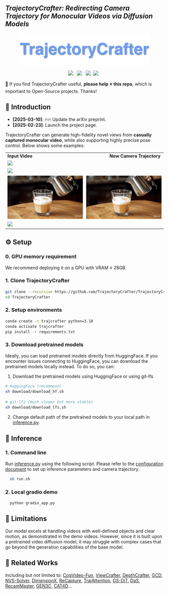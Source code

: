 ## ___***TrajectoryCrafter: Redirecting Camera Trajectory for Monocular Videos via Diffusion Models***___
<div align="center">
<img src='assets/title.png' style="height:100px"></img>
 
 <a href='https://arxiv.org/pdf/2503.05638'><img src='https://img.shields.io/badge/arXiv-2503.05638-b31b1b.svg'></a> &nbsp;
 <a href='https://trajectorycrafter.github.io/'><img src='https://img.shields.io/badge/Project-Page-Green'></a> &nbsp;
 <a href='https://www.youtube.com/watch?v=dQtHFgyrids'><img src='https://img.shields.io/badge/Youtube-Video-b31b1b.svg'></a>&nbsp;
 <a href='https://huggingface.co/spaces/Doubiiu/TrajectoryCrafter'><img src='https://img.shields.io/badge/%F0%9F%A4%97%20Hugging%20Face-Demo-blue'></a> &nbsp;


</div>

🤗 If you find TrajectoryCrafter useful, **please help ⭐ this repo**, which is important to Open-Source projects. Thanks!

## 🔆 Introduction

- __[2025-03-10]__: 🔥🔥 Update the arXiv preprint.
- __[2025-02-23]__: Launch the project page.


TrajectoryCrafter can generate high-fidelity novel views from <strong>casually captured monocular video</strong>, while also supporting highly precise pose control. Below shows some examples:

<table class="center">
    <tr style="font-weight: bolder;">
        <td>Input Video &emsp;&emsp;&emsp;&emsp;&emsp;&emsp;&emsp;&emsp;&emsp;&emsp;&emsp;&emsp;&emsp;&emsp;&emsp;&emsp;&emsp; New Camera Trajectory</td>
    </tr>
  <td>
    <img src=assets/a1.gif style="width: 100%; height: auto;">
  </td>
  </tr>
  <tr>
  <td>
    <img src=assets/a5.gif style="width: 100%; height: auto;">
  </td>
  </tr> 
  <tr>
  <td>
    <img src=assets/a2.gif style="width: 100%; height: auto;">
  </td>
  </tr>
    <tr>
  <td>
    <img src=assets/a4.gif style="width: 100%; height: auto;">
  </td>
  </tr>
</table>


## ⚙️ Setup

### 0. GPU memory requirement

We recommend deploying it on a GPU with VRAM ≥ 28GB.


### 1. Clone TrajectoryCrafter
```bash
git clone --recursive https://github.com/TrajectoryCrafter/TrajectoryCrafter.git
cd TrajectoryCrafter
```
### 2. Setup environments
```bash
conda create -n trajcrafter python=3.10
conda activate trajcrafter
pip install -r requirements.txt
```

### 3. Download pretrained models
Ideally, you can load pretrained models directly from HuggingFace. If you encounter issues connecting to HuggingFace, you can download the pretrained models locally instead. To do so, you can:

1. Download the pretrained models using HuggingFace or using git-lfs
```bash
# HuggingFace (recommend)
sh download/download_hf.sh 

# git-lfs (much slower but more stable)
sh download/download_lfs.sh 
```

2. Change default path of the pretrained models to your local path in [inference.py](./inference.py).

## 💫 Inference 
### 1. Command line

Run [inference.py](./inference.py) using the following script. Please refer to the [configuration document](docs/config_help.md) to set up inference parameters and camera trajectory. 
```bash
  sh run.sh
```

### 2. Local gradio demo

```bash
  python gradio_app.py
```

##  📢 Limitations
Our model excels at handling videos with well-defined objects and clear motion, as demonstrated in the demo videos. However, since it is built upon a pretrained video diffusion model, it may struggle with complex cases that go beyond the generation capabilities of the base model.

## 🤗 Related Works
Including but not limited to: [CogVideo-Fun](https://github.com/aigc-apps/CogVideoX-Fun), [ViewCrafter](https://github.com/Drexubery/ViewCrafter), [DepthCrafter](https://github.com/Tencent/DepthCrafter), [GCD](https://gcd.cs.columbia.edu/), [NVS-Solver](https://github.com/ZHU-Zhiyu/NVS_Solver), [DimensionX](https://github.com/wenqsun/DimensionX), [ReCapture](https://generative-video-camera-controls.github.io/), [TrajAttention](https://xizaoqu.github.io/trajattn/), [GS-DiT](https://wkbian.github.io/Projects/GS-DiT/), [DaS](https://igl-hkust.github.io/das/), [RecamMaster](https://github.com/KwaiVGI/ReCamMaster), [GEN3C](https://research.nvidia.com/labs/toronto-ai/GEN3C/), [CAT4D](https://cat-4d.github.io/)...

